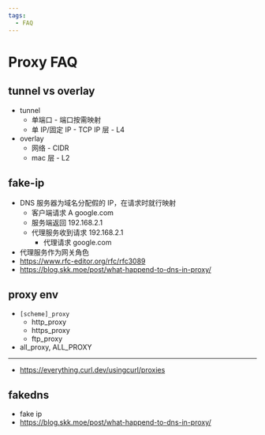 ```yaml
---
tags:
  - FAQ
---
```


# Proxy FAQ

## tunnel vs overlay

- tunnel
  - 单端口 - 端口按需映射
  - 单 IP/固定 IP - TCP IP 层 - L4
- overlay
  - 网络 - CIDR
  - mac 层 - L2

## fake-ip

- DNS 服务器为域名分配假的 IP，在请求时就行映射
  - 客户端请求 A google.com
  - 服务端返回 192.168.2.1
  - 代理服务收到请求 192.168.2.1
    - 代理请求 google.com
- 代理服务作为网关角色
- https://www.rfc-editor.org/rfc/rfc3089
- https://blog.skk.moe/post/what-happend-to-dns-in-proxy/

## proxy env

- `[scheme]_proxy`
  - http_proxy
  - https_proxy
  - ftp_proxy
- all_proxy, ALL_PROXY

---

- https://everything.curl.dev/usingcurl/proxies

## fakedns

- fake ip
- https://blog.skk.moe/post/what-happend-to-dns-in-proxy/
